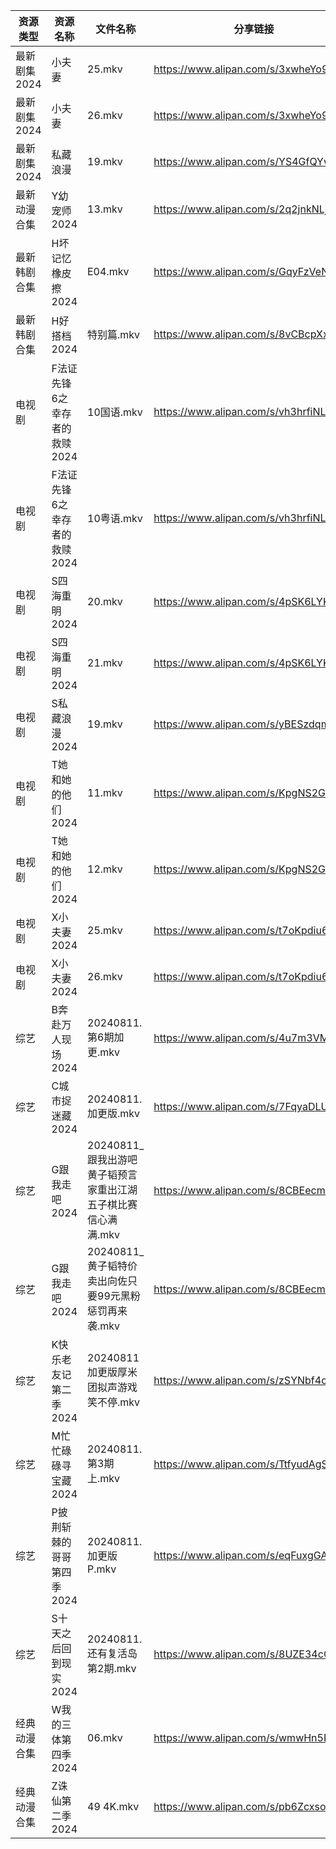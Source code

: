 | 资源类型     | 资源名称              | 文件名称                                  | 分享链接                                 | 更新时间                |
| -------- | ----------------- | ------------------------------------- | ------------------------------------ | ------------------- |
| 最新剧集2024 | 小夫妻               | 25.mkv                                | https://www.alipan.com/s/3xwheYo9KEX | 2024-08-11 20:10:39 |
| 最新剧集2024 | 小夫妻               | 26.mkv                                | https://www.alipan.com/s/3xwheYo9KEX | 2024-08-11 20:10:39 |
| 最新剧集2024 | 私藏浪漫              | 19.mkv                                | https://www.alipan.com/s/YS4GfQYw5a3 | 2024-08-11 20:10:44 |
| 最新动漫合集   | Y幼宠师2024          | 13.mkv                                | https://www.alipan.com/s/2q2jnkNLjYE | 2024-08-11 12:10:39 |
| 最新韩剧合集   | H坏记忆橡皮擦2024       | E04.mkv                               | https://www.alipan.com/s/GqyFzVeNETy | 2024-08-11 12:05:37 |
| 最新韩剧合集   | H好搭档2024          | 特别篇.mkv                               | https://www.alipan.com/s/8vCBcpXxGp9 | 2024-08-11 12:05:40 |
| 电视剧      | F法证先锋6之幸存者的救赎2024 | 10国语.mkv                              | https://www.alipan.com/s/vh3hrfiNLUZ | 2024-08-11 14:05:41 |
| 电视剧      | F法证先锋6之幸存者的救赎2024 | 10粤语.mkv                              | https://www.alipan.com/s/vh3hrfiNLUZ | 2024-08-11 14:05:41 |
| 电视剧      | S四海重明2024         | 20.mkv                                | https://www.alipan.com/s/4pSK6LYKjv8 | 2024-08-11 19:06:29 |
| 电视剧      | S四海重明2024         | 21.mkv                                | https://www.alipan.com/s/4pSK6LYKjv8 | 2024-08-11 19:06:29 |
| 电视剧      | S私藏浪漫2024         | 19.mkv                                | https://www.alipan.com/s/yBESzdqmKM1 | 2024-08-11 20:06:42 |
| 电视剧      | T她和她的他们2024       | 11.mkv                                | https://www.alipan.com/s/KpgNS2GPyN5 | 2024-08-11 14:07:10 |
| 电视剧      | T她和她的他们2024       | 12.mkv                                | https://www.alipan.com/s/KpgNS2GPyN5 | 2024-08-11 14:07:10 |
| 电视剧      | X小夫妻2024          | 25.mkv                                | https://www.alipan.com/s/t7oKpdiu6vz | 2024-08-11 20:07:12 |
| 电视剧      | X小夫妻2024          | 26.mkv                                | https://www.alipan.com/s/t7oKpdiu6vz | 2024-08-11 20:07:11 |
| 综艺       | B奔赴万人现场2024       | 20240811.第6期加更.mkv                    | https://www.alipan.com/s/4u7m3VMcqux | 2024-08-11 20:07:39 |
| 综艺       | C城市捉迷藏2024        | 20240811.加更版.mkv                      | https://www.alipan.com/s/7FqyaDLUvoi | 2024-08-11 14:08:18 |
| 综艺       | G跟我走吧2024         | 20240811_跟我出游吧黄子韬预言家重出江湖五子棋比赛信心满满.mkv | https://www.alipan.com/s/8CBEecm773h | 2024-08-11 14:08:24 |
| 综艺       | G跟我走吧2024         | 20240811_黄子韬特价卖出向佐只要99元黑粉惩罚再来袭.mkv    | https://www.alipan.com/s/8CBEecm773h | 2024-08-11 14:08:24 |
| 综艺       | K快乐老友记第二季2024     | 20240811加更版厚米团拟声游戏笑不停.mkv             | https://www.alipan.com/s/zSYNbf4cpYQ | 2024-08-11 14:08:41 |
| 综艺       | M忙忙碌碌寻宝藏2024      | 20240811.第3期上.mkv                     | https://www.alipan.com/s/TtfyudAgS8v | 2024-08-11 14:08:52 |
| 综艺       | P披荆斩棘的哥哥第四季2024   | 20240811.加更版P.mkv                     | https://www.alipan.com/s/eqFuxgGAPnZ | 2024-08-11 14:09:13 |
| 综艺       | S十天之后回到现实2024     | 20240811.还有复活岛第2期.mkv                 | https://www.alipan.com/s/8UZE34cCGTv | 2024-08-11 16:08:59 |
| 经典动漫合集   | W我的三体第四季2024      | 06.mkv                                | https://www.alipan.com/s/wmwHn5LgsFN | 2024-08-11 12:07:07 |
| 经典动漫合集   | Z诛仙第二季2024        | 49 4K.mkv                             | https://www.alipan.com/s/pb6ZcxsozSy | 2024-08-11 20:07:36 |
